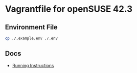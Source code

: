 # Vagrantfile for openSUSE 42.3

## Environment File

```sh
cp ./.example.env ./.env
```

## Docs

- [Running Instructions](/DEVELOPER.md)

